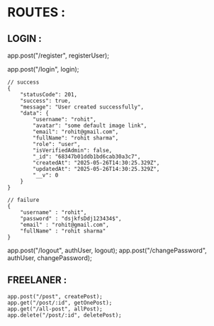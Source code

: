 
# ROUTES : 

## LOGIN : 

app.post("/register", registerUser);

app.post("/login", login);
```
// success
{
    "statusCode": 201,
    "success": true,
    "message": "User created successfully",
    "data": {
        "username": "rohit",
        "avatar": "some default image link",
        "email": "rohit@gmail.com",
        "fullName": "rohit sharma",
        "role": "user",
        "isVerifiedAdmin": false,
        "_id": "68347b01ddb1bd6cab30a3c7",
        "createdAt": "2025-05-26T14:30:25.329Z",
        "updatedAt": "2025-05-26T14:30:25.329Z",
        "__v": 0
    }
}

// failure
{
    "username" : "rohit",
    "password" : "dsjkfsDdj123434$",
    "email" : "rohit@gmail.com",
    "fullName" : "rohit sharma"
}
```

app.post("/logout", authUser, logout);
app.post("/changePassword", authUser, changePassword);




## FREELANER : 

```
app.post("/post", createPost);
app.get("/post/:id", getOnePost);
app.get("/all-post", allPost);
app.delete("/post/:id", deletePost);
```